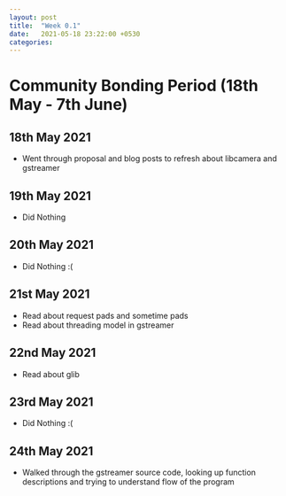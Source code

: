 ```yaml
---
layout: post
title:  "Week 0.1"
date:   2021-05-18 23:22:00 +0530
categories:
---
```


# Community Bonding Period (18th May - 7th June)

## 18th May 2021
* Went through proposal and blog posts to refresh about libcamera and gstreamer

## 19th May 2021
* Did Nothing

## 20th May 2021
* Did Nothing :(

## 21st May 2021
* Read about request pads and sometime pads
* Read about threading model in gstreamer

## 22nd May 2021
* Read about glib 

## 23rd May 2021
* Did Nothing :(

## 24th May 2021
* Walked through the gstreamer source code, looking up function descriptions and
  trying to understand flow of the program

